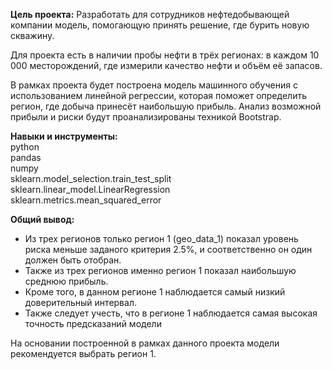 **Цель проекта:**
Разработать для сотрудников нефтедобывающей компании модель, помогающую принять решение, где бурить новую скважину.

Для проекта есть в наличии пробы нефти в трёх регионах: в каждом 10 000 месторождений, где измерили качество нефти и объём её запасов.

В рамках проекта будет построена модель машинного обучения с использованием линейной регрессии, которая поможет определить регион, где добыча принесёт наибольшую прибыль. Анализ возможной прибыли и риски будут проанализированы техникой Bootstrap.

**Навыки и инструменты:**  
python  
pandas  
numpy  
sklearn.model_selection.train_test_split  
sklearn.linear_model.LinearRegression  
sklearn.metrics.mean_squared_error  

**Общий вывод:**
- Из трех регионов только регион 1 (geo_data_1) показал уровень риска меньше заданого критерия 2.5%, и соответственно он один должен быть отобран.
- Также из трех регионов именно регион 1 показал наибольшую среднюю прибыль.
- Кроме того, в данном регионе 1 наблюдается самый низкий доверительный интервал.
- Также следует учесть, что в регионе 1 наблюдается самая высокая точность предсказаний модели

На основании построенной в рамках данного проекта модели рекомендуется выбрать регион 1.
